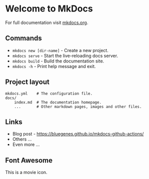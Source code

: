 # Welcome to MkDocs

For full documentation visit [mkdocs.org](https://www.mkdocs.org).

## Commands

* `mkdocs new [dir-name]` - Create a new project.
* `mkdocs serve` - Start the live-reloading docs server.
* `mkdocs build` - Build the documentation site.
* `mkdocs -h` - Print help message and exit.

## Project layout

    mkdocs.yml    # The configuration file.
    docs/
        index.md  # The documentation homepage.
        ...       # Other markdown pages, images and other files.

## Links

* Blog post - https://bluegenes.github.io/mkdocs-github-actions/
* Others ...
* Even more ...



## Font Awesome

<link rel="stylesheet" href="https://maxcdn.bootstrapcdn.com/font-awesome/4.6.1/css/font-awesome.min.css">

<i class="fa fa-camera-retro fa-lg"></i> This is a movie icon.

